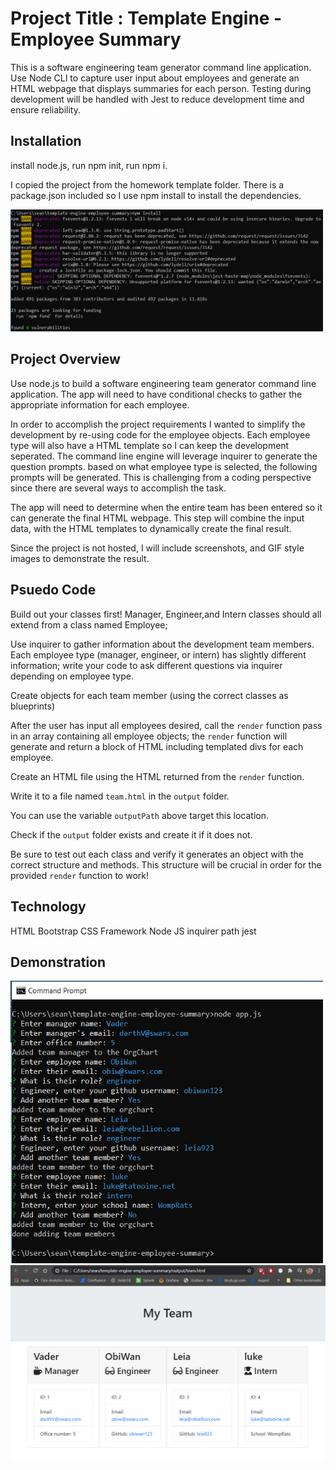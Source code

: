 
# Project Title : Template Engine - Employee Summary

 This is a software engineering team generator command line application. Use Node CLI to capture user input about employees and generate an HTML webpage that displays summaries for each person. Testing during development will be handled with Jest to reduce development time and ensure reliability. 


## Installation
install node.js, run npm init, run npm i.

I copied the project from the homework template folder. There is a package.json included so I use npm install to install the dependencies.

<img src="https://github.com/sstephensMCSE/template-engine-employee-summary/blob/main/pics/npm-install.jpg" width="500" title="NPM-Install">

## Project Overview
   Use node.js to build a software engineering team generator command line application. The app will need to have conditional checks to gather the appropriate information for each employee. 

In order to accomplish the project requirements I wanted to simplify the development by re-using code for the employee objects. Each employee type will also have a HTML template so I can keep the development seperated. 
The command line engine will leverage inquirer to generate the question prompts. based on what employee type is selected, the following prompts will be generated. This is challenging from a coding perspective since there are several ways to accomplish the task. 

The app will need to determine when the entire team has been entered so it can generate the final HTML webpage. This step will combine the input data, with the HTML templates to dynamically create the final result. 

Since the project is not hosted, I will include screenshots, and GIF style images to demonstrate the result.

## Psuedo Code

Build out your classes first! Manager, Engineer,and Intern classes should all extend from a class named Employee; 

Use inquirer to gather information about the development team members. 
Each employee type (manager, engineer, or intern) has slightly different information; write your code to ask different questions via inquirer depending on employee type.

Create objects for each team member (using the correct classes as blueprints)

After the user has input all employees desired, call the `render` function 
pass in an array containing all employee objects; the `render` function will generate and return a block of HTML including templated divs for each employee.

Create an HTML file using the HTML returned from the `render` function.

Write it to a file named `team.html` in the `output` folder.

You can use the variable `outputPath` above target this location.

Check if the `output` folder exists and create it if it does not.

Be sure to test out each class and verify it generates an object with the correct structure and methods. This structure will be crucial in order for the provided `render` function to work! 

## Technology
HTML
Bootstrap CSS Framework
Node JS
inquirer
path
jest

## Demonstration

<img src="https://github.com/sstephensMCSE/template-engine-employee-summary/blob/main/pics/team-app.jpg" width="500" title="team-app">

<img src="https://github.com/sstephensMCSE/template-engine-employee-summary/blob/main/pics/output.jpg" width="800" title="output">
